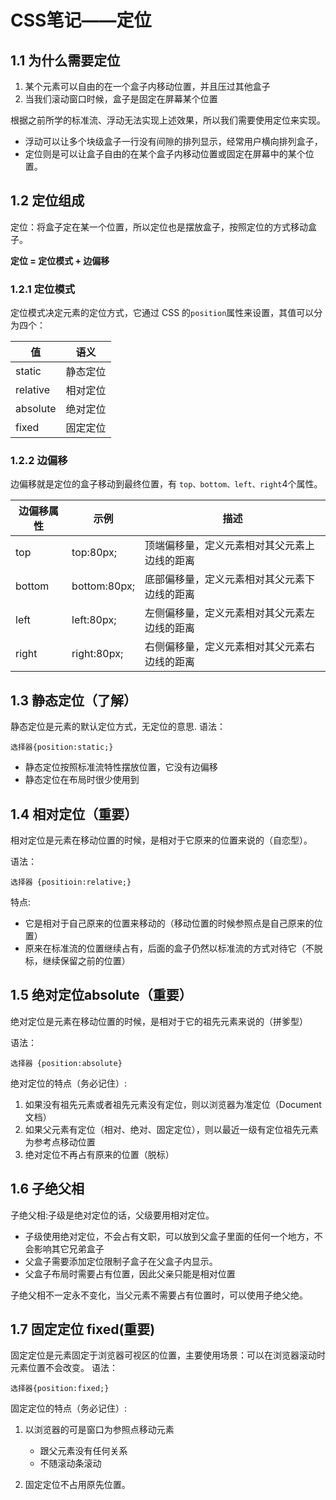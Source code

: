 # CSS笔记——定位

## 1.1 为什么需要定位

1. 某个元素可以自由的在一个盒子内移动位置，并且压过其他盒子
2. 当我们滚动窗口时候，盒子是固定在屏幕某个位置

根据之前所学的标准流、浮动无法实现上述效果，所以我们需要使用定位来实现。

- 浮动可以让多个块级盒子一行没有间隙的排列显示，经常用户横向排列盒子，
- 定位则是可以让盒子自由的在某个盒子内移动位置或固定在屏幕中的某个位置。 

## 1.2 定位组成

定位：将盒子定在某一个位置，所以定位也是摆放盒子，按照定位的方式移动盒子。

**定位 = 定位模式 + 边偏移**

### 1.2.1 定位模式

定位模式决定元素的定位方式，它通过 CSS 的`position`属性来设置，其值可以分为四个：


| 值       | 语义     |
| -------- | -------- |
| static   | 静态定位 |
| relative | 相对定位 |
| absolute | 绝对定位 |
| fixed    | 固定定位 |

### 1.2.2 边偏移

边偏移就是定位的盒子移动到最终位置，有 `top、bottom、left、right`4个属性。


| 边偏移属性 | 示例         | 描述                                         |
| ---------- | ------------ | -------------------------------------------- |
| top        | top:80px;    | 顶端偏移量，定义元素相对其父元素上边线的距离 |
| bottom     | bottom:80px; | 底部偏移量，定义元素相对其父元素下边线的距离 |
| left       | left:80px;   | 左侧偏移量，定义元素相对其父元素左边线的距离 |
| right      | right:80px;  | 右侧偏移量，定义元素相对其父元素右边线的距离 |

## 1.3 静态定位（了解）

静态定位是元素的默认定位方式，无定位的意思.
语法：
```
选择器{position:static;}
```

- 静态定位按照标准流特性摆放位置，它没有边偏移
- 静态定位在布局时很少使用到

## 1.4 相对定位（重要）

相对定位是元素在移动位置的时候，是相对于它原来的位置来说的（自恋型）。

语法：
```
选择器 {positioin:relative;}
```

特点:
- 它是相对于自己原来的位置来移动的（移动位置的时候参照点是自己原来的位置）
- 原来在标准流的位置继续占有，后面的盒子仍然以标准流的方式对待它（不脱标，继续保留之前的位置）


## 1.5 绝对定位absolute（重要）
绝对定位是元素在移动位置的时候，是相对于它的祖先元素来说的（拼爹型）

语法：
```
选择器 {position:absolute}

```

绝对定位的特点（务必记住）:
1. 如果没有祖先元素或者祖先元素没有定位，则以浏览器为准定位（Document文档）
2. 如果父元素有定位（相对、绝对、固定定位），则以最近一级有定位祖先元素为参考点移动位置
3. 绝对定位不再占有原来的位置（脱标）

## 1.6 子绝父相

子绝父相:子级是绝对定位的话，父级要用相对定位。

- 子级使用绝对定位，不会占有文职，可以放到父盒子里面的任何一个地方，不会影响其它兄弟盒子
- 父盒子需要添加定位限制子盒子在父盒子内显示。
- 父盒子布局时需要占有位置，因此父亲只能是相对位置

子绝父相不一定永不变化，当父元素不需要占有位置时，可以使用子绝父绝。

## 1.7 固定定位 fixed(重要)
固定定位是元素固定于浏览器可视区的位置，主要使用场景：可以在浏览器滚动时元素位置不会改变。
语法：
```
选择器{position:fixed;}
```

固定定位的特点（务必记住）:

1. 以浏览器的可是窗口为参照点移动元素
	-	跟父元素没有任何关系
	- 不随滚动条滚动 

2. 固定定位不占用原先位置。